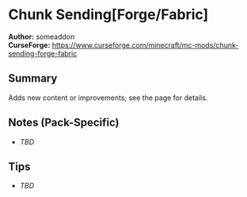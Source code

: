 # Chunk Sending[Forge/Fabric]

**Author:** someaddon  
**CurseForge:** https://www.curseforge.com/minecraft/mc-mods/chunk-sending-forge-fabric

## Summary
Adds new content or improvements; see the page for details.

## Notes (Pack-Specific)
- _TBD_

## Tips
- _TBD_

